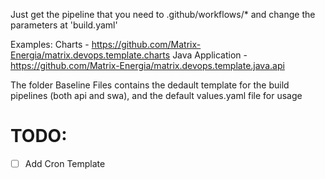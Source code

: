 Just get the pipeline that you need to .github/workflows/* and change the parameters at 'build.yaml'

Examples:
Charts              - https://github.com/Matrix-Energia/matrix.devops.template.charts
Java Application    - https://github.com/Matrix-Energia/matrix.devops.template.java.api

The folder Baseline Files contains the dedault template for the build pipelines (both api and swa), and the default values.yaml file for usage


# TODO:
- [ ] Add Cron Template